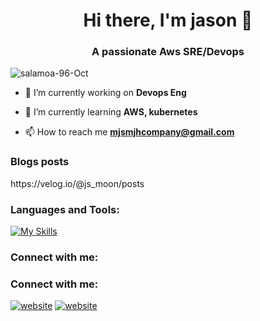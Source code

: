 <h1 align="center">Hi there, I'm jason 👋</h1>
<h3 align="center">A passionate Aws SRE/Devops </h3>

<p align="left"> <img src="https://komarev.com/ghpvc/?username=salamoa-96-Oct&label=Profile%20views&color=0e75b6&style=flat" alt="salamoa-96-Oct" /> </p>

- 🔭 I’m currently working on **Devops Eng**

- 🌱 I’m currently learning **AWS, kubernetes**

- 📫 How to reach me **mjsmjhcompany@gmail.com**

### Blogs posts
<!-- BLOG-POST-LIST:START --> https://velog.io/@js_moon/posts

### Languages and Tools:
[![My Skills](https://skillicons.dev/icons?i=js,react,html,css,nodejs,python,java,git,github,vscode&perline=5)](https://skillicons.dev)

### Connect with me:

### Connect with me:
[![website](./img/globe-light.svg)](https://velog.io/@js_moon/posts#gh-light-mode-only)
[![website](./img/globe-dark.svg)](https://velog.io/@js_moon/posts#gh-dark-mode-only)

[linkedin-shield]: https://img.shields.io/badge/-LinkedIn-blue.svg?style=flat-square&logo=linkedin&colorB=555
[linkedin-url]: https://linkedin.com/in/%EC%9E%AC%EC%8A%B9-%EB%AC%B8-103a72274/
